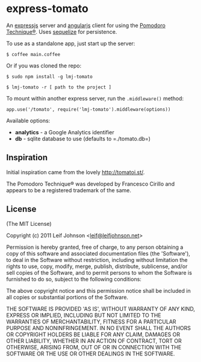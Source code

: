 # express-tomato

An [expressjs][] server and [angularjs][] client for using the
[Pomodoro Technique®][pomodoro]. Uses [sequelize][] for persistence.

To use as a standalone app, just start up the server:

    $ coffee main.coffee

Or if you was cloned the repo:
    
    $ sudo npm install -g lmj-tomato

    $ lmj-tomato -r [ path to the project ]

To mount within another express server, run the `.middleware()` method:

    app.use('/tomato', require('lmj-tomato').middleware(options))

Available options:

- **analytics** - a Google Analytics identifier
- **db** - sqlite database to use (defaults to =./tomato.db=)

[expressjs]: http://expressjs.com
[angularjs]: http://angularjs.org
[pomodoro]: http://www.pomodorotechnique.com
[sequelize]: http://sequelizejs.com

## Inspiration

Initial inspiration came from the lovely http://tomatoi.st/.

The Pomodoro Technique® was developed by Francesco Cirillo and appears to be a
registered trademark of the same.

## License

(The MIT License)

Copyright (c) 2011 Leif Johnson &lt;leif@leifjohnson.net&gt;

Permission is hereby granted, free of charge, to any person obtaining a copy of
this software and associated documentation files (the 'Software'), to deal in
the Software without restriction, including without limitation the rights to
use, copy, modify, merge, publish, distribute, sublicense, and/or sell copies of
the Software, and to permit persons to whom the Software is furnished to do so,
subject to the following conditions:

The above copyright notice and this permission notice shall be included in all
copies or substantial portions of the Software.

THE SOFTWARE IS PROVIDED 'AS IS', WITHOUT WARRANTY OF ANY KIND, EXPRESS OR
IMPLIED, INCLUDING BUT NOT LIMITED TO THE WARRANTIES OF MERCHANTABILITY, FITNESS
FOR A PARTICULAR PURPOSE AND NONINFRINGEMENT. IN NO EVENT SHALL THE AUTHORS OR
COPYRIGHT HOLDERS BE LIABLE FOR ANY CLAIM, DAMAGES OR OTHER LIABILITY, WHETHER
IN AN ACTION OF CONTRACT, TORT OR OTHERWISE, ARISING FROM, OUT OF OR IN
CONNECTION WITH THE SOFTWARE OR THE USE OR OTHER DEALINGS IN THE SOFTWARE.
